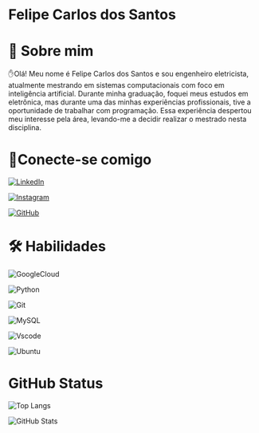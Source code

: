 # Felipe Carlos dos Santos

# 🚀 Sobre mim

✋Olá! Meu nome é Felipe Carlos dos Santos e sou engenheiro eletricista, atualmente mestrando em sistemas computacionais com foco em inteligência artificial. Durante minha graduação, foquei meus estudos em eletrônica, mas durante uma das minhas experiências profissionais, tive a oportunidade de trabalhar com programação. Essa experiência despertou meu interesse pela área, levando-me a decidir realizar o mestrado nesta disciplina. 

# 🔗Conecte-se comigo
[![LinkedIn](https://img.shields.io/badge/LinkedIn-0077B5?style=for-the-badge&logo=linkedin&logoColor=white)](https://www.linkedin.com/in/felipe-carlos-dos-santos-59798921b/)

[![Instagram](https://img.shields.io/badge/-Instagram-%23E4405F?style=for-the-badge&logo=instagram&logoColor=white)](https://www.instagram.com/felipe.carlosds?igsh=MWE5ZHAwcWptaW9vbg==)

[![GitHub](https://img.shields.io/badge/GitHub-100000?style=for-the-badge&logo=github&logoColor=white)](https://github.com/Felipe-carlos)

# 🛠 Habilidades

![GoogleCloud](https://img.shields.io/badge/GoogleCloud-%234285F4.svg?style=for-the-badge&logo=google-cloud&logoColor=white)

![Python](https://img.shields.io/badge/python-3670A0?style=for-the-badge&logo=python&logoColor=ffdd54)

![Git](https://img.shields.io/badge/GIT-E44C30?style=for-the-badge&logo=git&logoColor=white)

![MySQL](https://img.shields.io/badge/MySQL-00000F?style=for-the-badge&logo=mysql&logoColor=white)

![Vscode](https://img.shields.io/badge/Vscode-007ACC?style=for-the-badge&logo=visual-studio-code&logoColor=white)

![Ubuntu](https://img.shields.io/badge/Ubuntu-35495E?style=for-the-badge&logo=ubuntu&logoColor=2CA5E0)

# GitHub Status 

![Top Langs](https://github-readme-stats-git-masterrstaa-rickstaa.vercel.app/api/top-langs/?username=Felipe-carlos&bg_color=000&border_color=30A3DC&title_color=E94D5F&text_color=FFF)

![GitHub Stats](https://github-readme-stats.vercel.app/api?username=Felipe-carlos&theme=transparent&bg_color=000&border_color=30A3DC&show_icons=true&icon_color=30A3DC&title_color=E94D5F&text_color=FFF)

